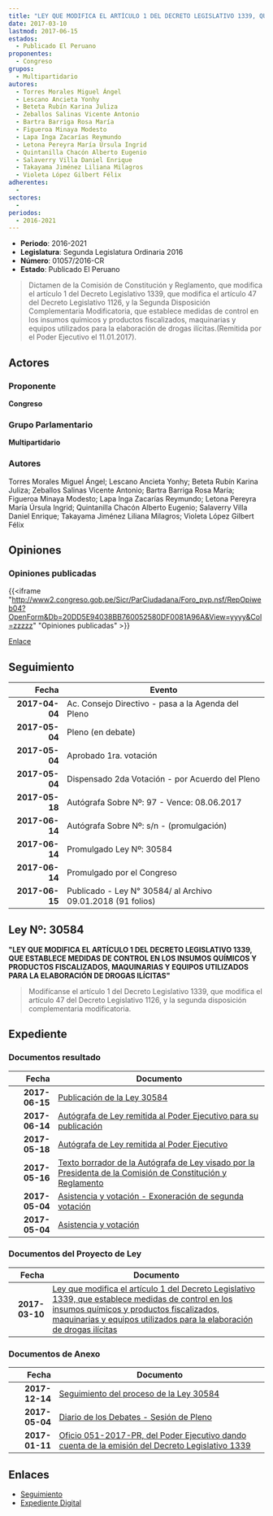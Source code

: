 ```yaml
---
title: "LEY QUE MODIFICA EL ARTÍCULO 1 DEL DECRETO LEGISLATIVO 1339, QUE ESTABLECE MEDIDAS DE CONTROL EN LOS INSUMOS QUÍMICOS Y PRODUCTOS FISCALIZADOS, MAQUINARIAS Y EQUIPOS UTILIZADOS PARA LA ELABORACIÓN DE DROGAS ILÍCITAS"
date: 2017-03-10
lastmod: 2017-06-15
estados: 
  - Publicado El Peruano
proponentes: 
  - Congreso
grupos: 
  - Multipartidario
autores: 
  - Torres Morales Miguel Ángel
  - Lescano Ancieta Yonhy
  - Beteta Rubín Karina Juliza
  - Zeballos Salinas Vicente Antonio
  - Bartra Barriga Rosa María
  - Figueroa Minaya Modesto
  - Lapa Inga Zacarías Reymundo
  - Letona Pereyra María Úrsula Ingrid
  - Quintanilla Chacón Alberto Eugenio
  - Salaverry Villa Daniel Enrique
  - Takayama Jiménez Liliana Milagros
  - Violeta López Gilbert Félix
adherentes: 
  - 
sectores: 
  - 
periodos: 
  - 2016-2021
---
```


- **Periodo**: 2016-2021
- **Legislatura**: Segunda Legislatura Ordinaria 2016
- **Número**: 01057/2016-CR
- **Estado**: Publicado El Peruano

> Dictamen de la Comisión de Constitución y Reglamento, que modifica el artículo 1 del Decreto Legislativo 1339, que modifica el artículo 47 del Decreto Legislativo 1126, y la Segunda Disposición Complementaria Modificatoria, que establece medidas de control en los insumos químicos y productos fiscalizados, maquinarias y equipos utilizados para la elaboración de drogas ilícitas.(Remitida por el Poder Ejecutivo el 11.01.2017).


## Actores

### Proponente

**Congreso**

### Grupo Parlamentario

**Multipartidario**

### Autores

Torres Morales Miguel Ángel; Lescano Ancieta Yonhy; Beteta Rubín Karina Juliza; Zeballos Salinas Vicente Antonio; Bartra Barriga Rosa María; Figueroa Minaya Modesto; Lapa Inga Zacarías Reymundo; Letona Pereyra María Úrsula Ingrid; Quintanilla Chacón Alberto Eugenio; Salaverry Villa Daniel Enrique; Takayama Jiménez Liliana Milagros; Violeta López Gilbert Félix


## Opiniones

### Opiniones publicadas

{{<iframe "http://www2.congreso.gob.pe/Sicr/ParCiudadana/Foro_pvp.nsf/RepOpiweb04?OpenForm&Db=20DD5E94038BB760052580DF0081A96A&View=yyyy&Col=zzzzz" "Opiniones publicadas" >}}

[Enlace](http://www2.congreso.gob.pe/Sicr/ParCiudadana/Foro_pvp.nsf/RepOpiweb04?OpenForm&Db=20DD5E94038BB760052580DF0081A96A&View=yyyy&Col=zzzzz)

## Seguimiento

| Fecha | Evento |
|------:|--------|
| **2017-04-04** | Ac. Consejo Directivo - pasa a la Agenda del Pleno|
| **2017-05-04** | Pleno (en debate)|
| **2017-05-04** | Aprobado 1ra. votación|
| **2017-05-04** | Dispensado 2da Votación - por Acuerdo del Pleno|
| **2017-05-18** | Autógrafa Sobre Nº: 97 - Vence: 08.06.2017|
| **2017-06-14** | Autógrafa Sobre Nº: s/n - (promulgación)|
| **2017-06-14** | Promulgado Ley Nº: 30584|
| **2017-06-14** | Promulgado por el Congreso|
| **2017-06-15** | Publicado - Ley N° 30584/ al Archivo 09.01.2018 (91 folios)|

## Ley Nº: 30584

**"LEY QUE MODIFICA EL ARTÍCULO 1 DEL DECRETO LEGISLATIVO 1339, QUE ESTABLECE MEDIDAS DE CONTROL EN LOS INSUMOS QUÍMICOS Y PRODUCTOS FISCALIZADOS, MAQUINARIAS Y EQUIPOS UTILIZADOS PARA LA ELABORACIÓN DE DROGAS ILÍCITAS"**

> Modifícanse el artículo 1 del Decreto Legislativo 1339, que modifica el artículo 47 del Decreto Legislativo 1126, y la segunda disposición complementaria modificatoria.


## Expediente


### Documentos resultado

| Fecha | Documento |
|------:|--------|
| **2017-06-15** | [Publicación de la Ley 30584](http://www.leyes.congreso.gob.pe/Documentos/2016_2021/ADLP/Normas_Legales/30584-LEY.pdf) |
| **2017-06-14** | [Autógrafa de Ley remitida al Poder Ejecutivo para su publicación](http://www.leyes.congreso.gob.pe/Documentos/2016_2021/Autografas/Ley_y_de_Resolucion_Legislativa/AU0105720170614.pdf) |
| **2017-05-18** | [Autógrafa de Ley remitida al Poder Ejecutivo](http://www.leyes.congreso.gob.pe/Documentos/2016_2021/Autografas/Ley_y_de_Resolucion_Legislativa/AU0105720170518.pdf) |
| **2017-05-16** | [Texto borrador de la Autógrafa de Ley visado por la Presidenta de la Comisión de Constitución y Reglamento](http://www.leyes.congreso.gob.pe/Documentos/2016_2021/Texto_Borrador_de_Autografa/BAU0105720170516.pdf) |
| **2017-05-04** | [Asistencia y votación - Exoneración de segunda votación](http://www.leyes.congreso.gob.pe/Documentos/2016_2021/Asistencia_y_Votacion/Proyectos_de_Ley/Exoneracion_de_Segunda_Votacion/ESV0105720170504.pdf) |
| **2017-05-04** | [Asistencia y votación](http://www.leyes.congreso.gob.pe/Documentos/2016_2021/Asistencia_y_Votacion/Proyectos_de_Ley/AV0105720170504.pdf) |

### Documentos del Proyecto de Ley

| Fecha | Documento |
|------:|--------|
| **2017-03-10** | [Ley que modifica el artículo 1 del Decreto Legislativo 1339, que establece medidas de control en los insumos químicos y productos fiscalizados, maquinarias y equipos utilizados para la elaboración de drogas ilícitas](http://www.leyes.congreso.gob.pe/Documentos/2016_2021/Proyectos_de_Ley_y_de_Resoluciones_Legislativas/PL0105720170310.pdf) |

### Documentos de Anexo

| Fecha | Documento |
|------:|--------|
| **2017-12-14** | [Seguimiento del proceso de la Ley 30584](http://www.leyes.congreso.gob.pe/Documentos/2016_2021/Seguimiento_de_Proyectos_de_Ley/01057PL20171214.pdf) |
| **2017-05-04** | [Diario de los Debates - Sesión de Pleno](http://www.leyes.congreso.gob.pe/Documentos/2016_2021/ADLP/Diario_Debates/30584_DD.pdf) |
| **2017-01-11** | [Oficio 051-2017-PR, del Poder Ejecutivo dando cuenta de la emisión del Decreto Legislativo 1339](http://www.leyes.congreso.gob.pe/Documentos/2016_2021/Decretos/Legislativos/DL0133920170111.pdf) |

## Enlaces 

- [Seguimiento](http://www2.congreso.gob.pe/Sicr/TraDocEstProc/CLProLey2016.nsf/f7fff46988ca05b1052578e100829cc7/25f8f2a5e26b2c77052580df006dffbf?OpenDocument)
- [Expediente Digital](http://www2.congreso.gob.pe/Sicr/TraDocEstProc/CLProLey2016.nsf/f7fff46988ca05b1052578e100829cc7/25f8f2a5e26b2c77052580df006dffbf?OpenDocument&Click=05257FB7005EB655.eb71d0cf91d8294e05256cdf006b5706/$Body/0.1C6C)
